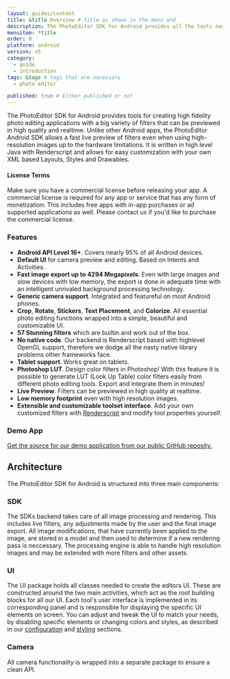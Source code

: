 ```yaml
---
layout: guides/content
title: &title Overview # title as shown in the menu and 
description: The PhotoEditor SDK for Android provides all the tools necessary to enhance your App with state-of-the-art photo editing features, effects, and assets.
menuitem: *title
order: 0
platform: android
version: v5
category: 
  - guide
  - introduction
tags: &tags # tags that are necessary
  - photo editor 

published: true # Either published or not 
---
```



The PhotoEditor SDK for Android provides tools for creating high fidelity photo editing applications with a big variety of filters that can be previewed in high quality and realtime. Unlike other Android apps, the PhotoEditor Android SDK allows a fast live preview of filters even when using high-resolution images up to the hardware limitations. It is written in high level Java with Renderscript and allows for easy customization with your own XML based Layouts, Styles and Drawables.

<div class="documentation__disclaimer">
<h4>License Terms</h4>
Make sure you have a commercial license before releasing your app.
A commercial license is required for any app or service that has any form of monetization: This includes free apps with in-app purchases or ad supported applications as well. Please contact us if you'd like to purchase the commercial license.
</div>

### Features

* __Android API Level 16+__. Covers nearly 95% of all Android devices.
* __Default UI__ for camera preview and editing. Based on Intents and Activities.
* __Fast image export up to 4294 Megapixels__. Even with large images and slow devices with low memory, the export is done in adequate time with an intelligent unrivaled background processing technology.
* __Generic camera support__. Integrated and featureful on most Android phones.
* __Crop__, __Rotate__, __Stickers__, __Text Placement__, and __Colorize__. All essential photo editing functions wrapped into a simple, beautiful and customizable UI.
* __57 Stunning filters__ which are builtin and work out of the box.
* __No native code__. Our backend is Renderscript based with highlevel OpenGL support, therefore we dodge all the nasty native library problems other frameworks face.
* __Tablet support__. Works great on tablets.
* __Photoshop LUT__. Design color filters in Photoshop!
With this feature it is possible to generate LUT (Look Up Table) color filters easily from different photo
editing tools. Export and integrate them in minutes!
* __Live Preview__. Filters can be previewed in high quality at realtime.
* __Low memory footprint__ even with high resolution images.
* __Extensible and customizable toolset interface__. Add your own customized filters with [Renderscript](https://developer.android.com/guide/topics/renderscript/index.html) and modify tool properties yourself.

### Demo App

<a href="https://github.com/imgly/imgly-sdk-android-demo">Get the source for our demo application from our public GitHub reposity.</a>


## Architecture

The PhotoEditor SDK for Android is structured into three main components:

### SDK
The SDKs backend takes care of all image processing and rendering. This includes live filters, any adjustments made by the user and the final image export. All image modifications, that have currently been applied to the image, are stored in a model and then used to determine if a new rendering pass is neccessary. The processing engine is able to handle high resolution images and may be extended with more filters and other assets.

### UI
The UI package holds all classes needed to create the editors UI. These are constructed around the two main activities, which act as the root building blocks for all our UI. Each tool's user interface is implemented in its corresponding panel and is responsible for displaying the specific UI elements on screen. You can adjust and tweak the UI to match your needs, by disabling specific elements or changing colors and styles, as described in our [configuration]({{site.baseurl}}/guides/{{page.platform}}/{{page.version}}/introduction/configuration) and [styling]({{site.baseurl}}/guides/{{page.platform}}/{{page.version}}/concepts/styling) sections.

### Camera
All camera functionality is wrapped into a separate package to ensure a clean API.
